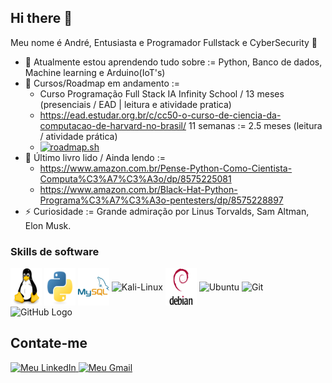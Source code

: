 ## Hi there 👋 
Meu nome é André, Entusiasta e Programador Fullstack e CyberSecurity 🐧

- 🌱 Atualmente estou aprendendo tudo sobre := Python, Banco de dados, Machine learning e Arduino(IoT's)
- 🎯 Cursos/Roadmap em andamento :=
  * Curso Programação Full Stack IA Infinity School / 13 meses (presenciais / EAD | leitura e atividade pratica)
  * https://ead.estudar.org.br/c/cc50-o-curso-de-ciencia-da-computacao-de-harvard-no-brasil/ 11 semanas := 2.5 meses (leitura / atividade prática)
  * <a href="https://roadmap.sh"><img src="https://roadmap.sh/card/tall/67ed6e5ad3017ef47df54c8a?variant=dark&roadmaps=backend" alt="roadmap.sh"/></a>
- 📖 Último livro lido / Ainda lendo :=
  * https://www.amazon.com.br/Pense-Python-Como-Cientista-Computa%C3%A7%C3%A3o/dp/8575225081
  * https://www.amazon.com.br/Black-Hat-Python-Programa%C3%A7%C3%A3o-pentesters/dp/8575228897 
- ⚡️ Curiosidade := Grande admiração por Linus Torvalds, Sam Altman, Elon Musk.

<div class="skills-container">
    <h3>Skills de software</h3>
    <img align="center" alt="Linux" height="60" width="50" src="https://raw.githubusercontent.com/devicons/devicon/master/icons/linux/linux-original.svg">
    <img align="center" alt="Python" height="60" width="50" src="https://raw.githubusercontent.com/devicons/devicon/master/icons/python/python-original.svg">
    <img align="center" alt="MySQL" height="60" width="50" src="https://raw.githubusercontent.com/devicons/devicon/master/icons/mysql/mysql-original-wordmark.svg">
    <img align="center" alt="Kali-Linux" height="60" width="50" src="https://www.kali.org/images/kali-logo.svg">
    <img align="center" alt="Debian" height="60" width="50" src="https://raw.githubusercontent.com/devicons/devicon/master/icons/debian/debian-original-wordmark.svg">
    <img align="center" alt="Ubuntu" height="60" width="50" src="https://assets.ubuntu.com/v1/29985a98-ubuntu-logo32.png">
    <img align="center" alt="Git" height="60" width="50" src="https://img.icons8.com/color/452/git.png">
    <img align="center" alt="GitHub Logo" height="60" width="50" src="https://github.com/fluidicon.png">
</div>

<div class="contact">
    <h2>Contate-me</h2>
    <a href="https://www.linkedin.com/in/andr%C3%A9-messias-bomfim-santa-rosa-22026b337/" target="_blank">
        <img src="https://img.shields.io/badge/-LinkedIn-%230077B5?style=for-the-badge&logo=linkedin&logoColor=white" alt=" Meu LinkedIn">
    </a>
    <a href="https://mail.google.com/mail/?view=cm&fs=1&to=bomfimsantarosa@gmail.com" target="_blank">
        <img src="https://img.shields.io/badge/-Gmail-%23D14836?style=for-the-badge&logo=gmail&logoColor=white" alt="Meu Gmail">
    </a>
</div>
